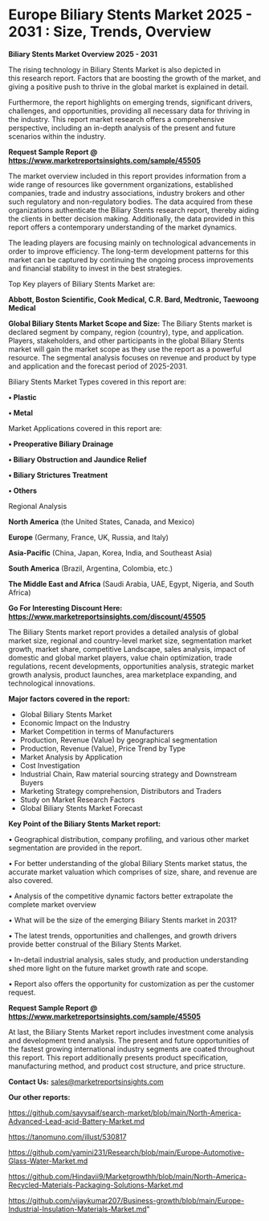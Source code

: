# Europe Biliary Stents Market 2025 - 2031 : Size, Trends, Overview

<Strong> Biliary Stents Market Overview 2025 - 2031</strong>

The rising technology in Biliary Stents Market is also depicted in this research report. Factors that are boosting the growth of the market, and giving a positive push to thrive in the global market is explained in detail.

Furthermore, the report highlights on emerging trends, significant drivers, challenges, and opportunities, providing all necessary data for thriving in the industry. This report market research offers a comprehensive perspective, including an in-depth analysis of the present and future scenarios within the industry.

<strong>Request Sample Report @ <a href=https://www.marketreportsinsights.com/sample/45505>https://www.marketreportsinsights.com/sample/45505</a></strong>

The market overview included in this report provides information from a wide range of resources like government organizations, established companies, trade and industry associations, industry brokers and other such regulatory and non-regulatory bodies. The data acquired from these organizations authenticate the Biliary Stents research report, thereby aiding the clients in better decision making. Additionally, the data provided in this report offers a contemporary understanding of the market dynamics.

The leading players are focusing mainly on technological advancements in order to improve efficiency. The long-term development patterns for this market can be captured by continuing the ongoing process improvements and financial stability to invest in the best strategies.

Top Key players of Biliary Stents Market are:

<strong>Abbott, Boston Scientific, Cook Medical, C.R. Bard, Medtronic, Taewoong Medical</strong>

<strong><b>Global Biliary Stents Market Scope and Size:</b></strong>
The Biliary Stents market is declared segment by company, region (country), type, and application. Players, stakeholders, and other participants in the global Biliary Stents market will gain the market scope as they use the report as a powerful resource. The segmental analysis focuses on revenue and product by type and application and the forecast period of 2025-2031.

Biliary Stents Market Types covered in this report are:

<strong>•  Plastic

•  Metal</strong>

Market Applications covered in this report are:

<strong>•  Preoperative Biliary Drainage

•  Biliary Obstruction and Jaundice Relief

•  Biliary Strictures Treatment

•  Others</strong> 

Regional Analysis

<strong>North America</strong> (the United States, Canada, and Mexico)

<strong>Europe</strong> (Germany, France, UK, Russia, and Italy)

<strong>Asia-Pacific</strong> (China, Japan, Korea, India, and Southeast Asia)

<strong>South America</strong> (Brazil, Argentina, Colombia, etc.)

<strong>The Middle East and Africa</strong> (Saudi Arabia, UAE, Egypt, Nigeria, and South Africa)

<strong>Go For Interesting Discount Here: <a href=https://www.marketreportsinsights.com/discount/45505>https://www.marketreportsinsights.com/discount/45505</a></strong>

The Biliary Stents market report provides a detailed analysis of global market size, regional and country-level market size, segmentation market growth, market share, competitive Landscape, sales analysis, impact of domestic and global market players, value chain optimization, trade regulations, recent developments, opportunities analysis, strategic market growth analysis, product launches, area marketplace expanding, and technological innovations.

<strong><b>Major factors covered in the report:</b></strong>
<ul>
  <li>Global Biliary Stents Market </li>
  <li>Economic Impact on the Industry</li>
  <li>Market Competition in terms of Manufacturers</li>
  <li>Production, Revenue (Value) by geographical segmentation</li>
  <li>Production, Revenue (Value), Price Trend by Type</li>
  <li>Market Analysis by Application</li>
  <li>Cost Investigation</li>
  <li>Industrial Chain, Raw material sourcing strategy and Downstream Buyers</li>
  <li>Marketing Strategy comprehension, Distributors and Traders</li>
  <li>Study on Market Research Factors</li>
  <li>Global Biliary Stents Market Forecast</li>
</ul>

<strong><b>Key Point of the Biliary Stents Market report:</b></strong>

• Geographical distribution, company profiling, and various other market segmentation are provided in the report.

• For better understanding of the global Biliary Stents market status, the accurate market valuation which comprises of size, share, and revenue are also covered.

• Analysis of the competitive dynamic factors better extrapolate the complete market overview

• What will be the size of the emerging Biliary Stents market in 2031?

• The latest trends, opportunities and challenges, and growth drivers provide better construal of the Biliary Stents Market.

• In-detail industrial analysis, sales study, and production understanding shed more light on the future market growth rate and scope.

• Report also offers the opportunity for customization as per the customer request.

<strong>Request Sample Report @ <a href=https://www.marketreportsinsights.com/sample/45505>https://www.marketreportsinsights.com/sample/45505</a></strong>

At last, the Biliary Stents Market report includes investment come analysis and development trend analysis. The present and future opportunities of the fastest growing international industry segments are coated throughout this report. This report additionally presents product specification, manufacturing method, and product cost structure, and price structure.

<strong>Contact Us:</strong>
sales@marketreportsinsights.com

<strong>Our other reports:</strong>

<a href=https://github.com/sayysaif/search-market/blob/main/North-America-Advanced-Lead-acid-Battery-Market.md>https://github.com/sayysaif/search-market/blob/main/North-America-Advanced-Lead-acid-Battery-Market.md</a>

<a href=https://tanomuno.com/illust/530817>https://tanomuno.com/illust/530817</a>

<a href=https://github.com/yamini231/Research/blob/main/Europe-Automotive-Glass-Water-Market.md>https://github.com/yamini231/Research/blob/main/Europe-Automotive-Glass-Water-Market.md</a>

<a href=https://github.com/Hindavii9/Marketgrowthh/blob/main/North-America-Recycled-Materials-Packaging-Solutions-Market.md>https://github.com/Hindavii9/Marketgrowthh/blob/main/North-America-Recycled-Materials-Packaging-Solutions-Market.md</a>

<a href=https://github.com/vijaykumar207/Business-growth/blob/main/Europe-Industrial-Insulation-Materials-Market.md>https://github.com/vijaykumar207/Business-growth/blob/main/Europe-Industrial-Insulation-Materials-Market.md</a>"
